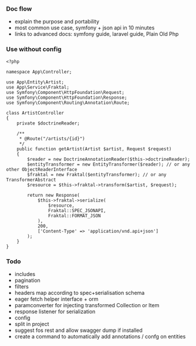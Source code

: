 ### Doc flow
- explain the purpose and portability
- most common use case, symfony + json api in 10 minutes
- links to advanced docs: symfony guide, laravel guide, Plain Old Php


### Use without config

```
<?php

namespace App\Controller;

use App\Entity\Artist;
use App\Service\Fraktal;
use Symfony\Component\HttpFoundation\Request;
use Symfony\Component\HttpFoundation\Response;
use Symfony\Component\Routing\Annotation\Route;

class ArtistController
{
	private $doctrineReader;
	
    /**
     * @Route("/artists/{id}")
     */
    public function getArtist(Artist $artist, Request $request)
    {
    	$reader = new DoctrineAnnotationReader($this->doctrineReader);
    	$entityTransformer = new EntityTransformer($reader); // or any other ObjectReaderInterface 
    	$fraktal = new Fraktal($entityTransformer); // or any TransformerAbstract
        $resource = $this->fraktal->transform($artist, $request);

        return new Response(
            $this->fraktal->serialize(
                $resource,
                Fraktal::SPEC_JSONAPI,
                Fraktal::FORMAT_JSON
            ),
            200,
            ['Content-Type' => 'application/vnd.api+json']
        );
    }
}
```

### Todo
- includes
- pagination
- filters
- headers map according to spec+serialisation schema
- eager fetch helper interface + orm
- paramconverter for injecting transformed Collection or Item
- response listener for serialization
- config
- split in project
- suggest fos rest and allow swagger dump if installed
- create a command to automatically add annotations / confg on entities